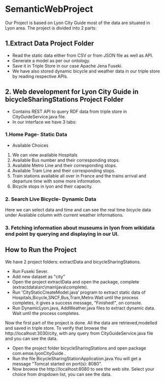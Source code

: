 # SemanticWebProject
Our Project is based on Lyon City Guide most of the data are situated in Lyon area. The project is divided into 2 parts:
## 1.Extract Data Project Folder
* Read the static data either from CSV or from JSON file as well as API.
* Generate a model as per our ontology.
* Save it in Triple Store in our case Apache Jena Fuseki.
* We have also stored dynamic bicycle and weather data in our triple store by reading respective APIs.

## 2. Web development for Lyon City Guide in bicycleSharingStations Project Folder

* Contains REST API to query RDF data from triple store in CityGuideService.java file.
* In our interface we have 3 tabs:
### 1.Home Page- Static Data
*  Available Choices
1.   We can view available Hospitals
2.  Available Bus number and their corresponding stops.
3.  Available Metro Line and their corresponding stops.
4.  Available Tram Line and their corresponding stops.
5.   Train stations available all over in France and the trains arrival and departure time with some more information.
6.  Bicycle stops in lyon and their capacity.
### 2. Search Live Bicycle- Dynamic Data
 Here we can select data and time and can see the real time bicycle data under Available column with current weather informations.

### 3. Fetching information about museums in lyon from wikidata end point by querying and displaying in our UI.

## How to Run the Project 

We have 2 project folders: extractData and bicycleSharingStations. 

* Run Fuseki Sever.
* Add new dataset as "city"
* Open the project extractData and open the package, complete (extractdata\src\main\java\complete\).
* Run 'CityStaticCreateModel.java’ program to extract static data of Hospitals,Bicycle,SNCF,Bus,Tram,Metro.Wait until the process completes, it gives a success message, "Finished!", on console.
* Run DynamicLyon.java, AddWeather.java files to extract dynamic data. Wait until the process completes.
 
Now the first part of the project is done. All the data are retrieved,modelled and saved in triple store. To verify that browse
 the http://localhost:3030/city, with any query from CityGuideService.java file and you can see the data.

* Open the project folder bicycleSharingStations and open package com.emse.lyonCityGuide .
* Run the file BicycleSharingStationApplication.java.You will get a message "Tomcat started on port(s): 8080".
* Now browse the http://localhost:8080 to see the web site. Select your choice from dropdown list, you can see the data.






 
